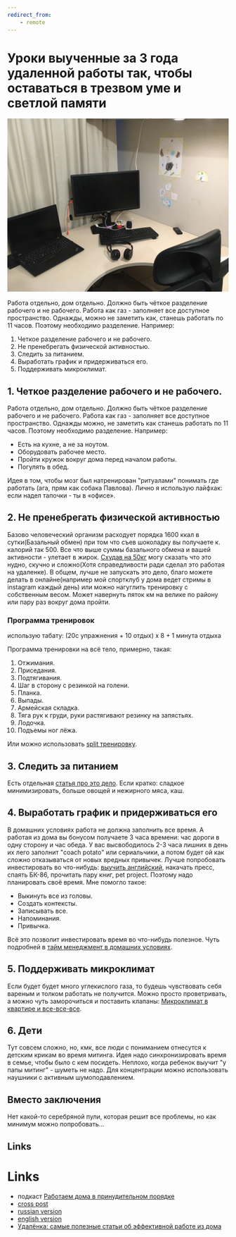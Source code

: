 ```yaml
---
redirect_from:
    - remote
---
```

# Уроки выученные за 3 года удаленной работы так, чтобы оставаться в трезвом уме и светлой памяти
![remote](assets/remote.jpg?raw=true)

Работа отдельно, дом отдельно. Должно быть чёткое разделение рабочего и не рабочего. Работа как газ - заполняет все доступное пространство. Однажды, можно не заметить как, станешь работать по 11 часов. Поэтому необходимо разделение. Например:

1. Четкое разделение рабочего и не рабочего.
2. Не пренебрегать физической активностью.
3. Следить за питанием.
4. Выработать график и придерживаться его.
5. Поддерживать микроклимат.

## 1. Четкое разделение рабочего и не рабочего.

Работа отдельно, дом отдельно. Должно быть чёткое разделение рабочего и не рабочего. Работа как газ - заполняет все доступное пространство. Однажды можно, не заметить как станешь работать по 11 часов. Поэтому необходимо разделение. Например:

* Есть на кухне, а не за ноутом.
* Оборудовать рабочее место.
* Пройти кружок вокруг дома перед началом работы.
* Погулять в обед.

Идея в том, чтобы мозг был натренирован "ритуалами" понимать где работать (ага, прям как собака Павлова). Лично я использую лайфхак: если надел тапочки - ты в «офисе».

## 2. Не пренебрегать физической активностью

Базово человеческий организм расходует порядка 1600 ккал в сутки(Базальный обмен) при том что съев шоколадку вы получаете к. калорий так 500. Все что выше суммы базального обмена и вашей активности - улетает в жирок. [Схудав на 50кг](http://www.goncharov.xyz/life/how-to-lose-weight-en.html) могу сказать что это нудно, скучно и сложно(Хотя справедливости ради сделал это работая на удаленке). В общем, лучше не запускать это дело, благо можете делать в онлайне(например мой спортклуб у дома ведет стримы в instagram каждый день) или можно нагуглить тренировку с собственным весом. Может навернуть пяток км на велике по району или пару раз вокруг дома пройти.

### Программа тренировок

использую табату: (20с упражнения + 10 отдых) х  8 + 1 минута отдыха

Программа тренировки на всё тело, примерно, такая:

1. Отжимания.
2. Приседания.
3. Подтягивания.
4. Шаг в сторону с резинкой на голени.
5. Планка.
6. Выпады.
7. Армейская складка.
8. Тяга рук к груди, руки растягивают резинку на запястьях.
9. Лодочка.
10. Подъемы ног лёжа.

Или можно использовать [split тренировку](workout-split.md).

## 3. Следить за питанием

Есть отдельная [статья про это дело](http://www.goncharov.xyz/life/how-to-lose-weight-en.html). Если кратко: сладкое минимизировать, больше овощей и нежирного мяса, каш.

## 4. Выработать график и придерживаться его

В домашних условиях работа не должна заполнить все время. А работая из дома вы бонусом получаете 3 часа времени: час дороги в одну сторону и час обеда. У вас высвободилось 2-3 часа лишних в день их лего заполнит "coach potato" или сериальчики, а потом будет ой как сложно отказываться от новых вредных привычек. Лучше попробовать инвестировать во что-нибудь: [выучить английский](https://habr.com/en/post/437928/), накачать пресс, спаять БК-86, прочитать пару книг, pet project. Поэтому надо планировать своё время. Мне помогло такое:

* Выкинуть все из головы.
* Создать контексты.
* Записывать все.
* Напоминания.
* Привычка.

Всё это позволит инвестировать время во что-нибудь полезное. Чуть подробней в [тайм менеджмент в домашних условиях](http://www.goncharov.xyz/life/time-management-irl.html).

## 5. Поддерживать микроклимат

Если будет будет много углекислого газа, то будешь чувствовать себя вареным и толком работать не получится. Можно просто проветривать, а можно чуть заморочиться и поставить клапаны: [Микроклимат в квартире и все-все-все](http://www.goncharov.xyz/life/microclimate.html).

## 6. Дети

Тут совсем сложно, но, кмк, все люди с пониманием отнесутся к детским крикам во время митинга. Идея надо синхронизировать время в семье, чтобы было с кем посидеть. Неплохо, когда ребенок выучит "у папы митинг" - шуметь не надо. Для концентрации можно использовать наушники с активным шумоподавлением.

## Вместо заключения

Нет какой-то серебряной пули, которая решит все проблемы, но как минимум можно попробовать...

## Links

# Links
* подкаст [Работаем дома в принудительном порядке](http://nsfw.co.in/episodes/01.html)
* [cross post](https://habr.com/en/post/494238/)
* [russian version](http://www.goncharov.xyz/life/remote-work.html)
* [english version](http://www.goncharov.xyz/life/remote-work-en.html)
* [Удалёнка: самые полезные статьи об эффективной работе из дома](https://habr.com/en/company/habr/blog/494082/)
